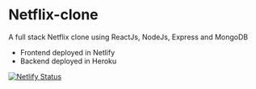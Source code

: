 # Netflix-clone
A full stack Netflix clone using ReactJs, NodeJs, Express and MongoDB
- Frontend deployed in Netlify
- Backend deployed in Heroku

[![Netlify Status](https://api.netlify.com/api/v1/badges/771aa7bf-3bbb-4028-9eaf-441203e5f0c0/deploy-status)](https://peaceful-entremet-2e3bb4.netlify.app/)
